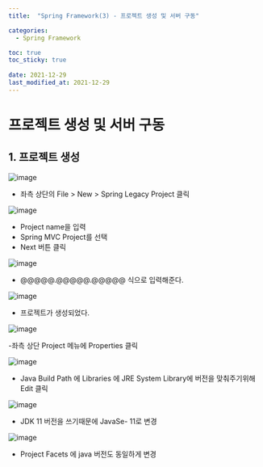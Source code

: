 ```yaml
---
title:  "Spring Framework(3) - 프로젝트 생성 및 서버 구동"

categories:
  - Spring Framework

toc: true
toc_sticky: true
 
date: 2021-12-29
last_modified_at: 2021-12-29
---
```


<h1>프로젝트 생성 및 서버 구동</h1>


<h2>1. 프로젝트 생성</h2>

![image](https://user-images.githubusercontent.com/56810348/147632161-fdb9582f-44de-4e63-a5fe-4de402e84efd.png)

- 좌측 상단의 File > New > Spring Legacy Project 클릭


![image](https://user-images.githubusercontent.com/56810348/147632234-a826d306-3ca2-47fa-be68-13ebc7fceb36.png)

- Project name을 입력
- Spring MVC Project를 선택
- Next 버튼 클릭


![image](https://user-images.githubusercontent.com/56810348/147632368-12740cd3-1aab-42b9-a683-6a76e493b241.png)

- @@@@@.@@@@@.@@@@@ 식으로 입력해준다.


![image](https://user-images.githubusercontent.com/56810348/147632725-838f1a65-bb4a-4b9f-8e9c-f925712749ee.png)

- 프로젝트가 생성되었다.


![image](https://user-images.githubusercontent.com/56810348/147632886-69df7274-0ebe-4101-844a-3729c024b1b0.png)

-좌측 상단 Project 메뉴에 Properties 클릭


![image](https://user-images.githubusercontent.com/56810348/147632952-1cdf5dde-5350-4dec-9a0c-75576d064e64.png)

- Java Build Path 에 Libraries 에 JRE System Library에 버전을 맞춰주기위해 Edit 클릭


![image](https://user-images.githubusercontent.com/56810348/147633131-97609949-67e3-4a58-8155-82de31533327.png)

- JDK 11 버전을 쓰기때문에 JavaSe- 11로 변경


![image](https://user-images.githubusercontent.com/56810348/147633323-8f073987-1693-420f-8945-ab0a13568bd7.png)

- Project Facets 에 java 버전도 동일하게 변경


